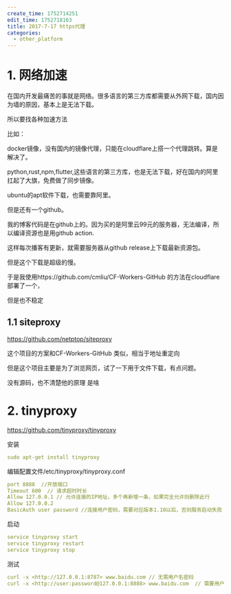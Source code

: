 ```yaml
---
create_time: 1752714251
edit_time: 1752718163
title: 2017-7-17 https代理
categories:
  - other_platform
---
```



# 1. 网络加速

在国内开发最痛苦的事就是网络。很多语言的第三方库都需要从外网下载，国内因为墙的原因，基本上是无法下载。

所以要找各种加速方法

比如：

docker镜像，没有国内的镜像代理，只能在cloudflare上搭一个代理跳转。算是解决了。

python,rust,npm,flutter,这些语言的第三方库，也是无法下载，好在国内的阿里扛起了大旗，免费做了同步镜像。

ubuntu的apt软件下载，也需要靠阿里。

但是还有一个github。

我的博客代码是在github上的。因为买的是阿里云99元的服务器，无法编译，所以编译资源也是用github action.

这样每次播客有更新，就需要服务器从github release上下载最新资源包。

但是这个下载是超级的慢。

于是我使用https://github.com/cmliu/CF-Workers-GitHub  的方法在cloudflare部署了一个，

但是也不稳定

## 1.1 siteproxy

https://github.com/netptop/siteproxy

这个项目的方案和CF-Workers-GitHub  类似，相当于地址重定向

但是这个项目主要是为了浏览网页，试了一下用于文件下载，有点问题。

没有源码，也不清楚他的原理 是啥

# 2. tinyproxy

https://github.com/tinyproxy/tinyproxy

安装

```yaml
sudo apt-get install tinyproxy
```

编辑配置文件/etc/tinyproxy/tinyproxy.conf

```yaml
port 8888  //开放端口
Timeout 600  // 请求超时时长
Allow 127.0.0.1 // 允许连接的IP地址，多个再新增一条，如果完全允许则删除此行
Allow 127.0.0.2
BasicAuth user password //连接用户密码，需要对应版本1.10以后，否则服务启动失败
```

启动

```yaml
service tinyproxy start
service tinyproxy restart
service tinyproxy stop
```

测试

```yaml
curl -x <http://127.0.0.1:8787> www.baidu.com // 无需用户名密码
curl -x <http://user:password@127.0.0.1:8888> www.baidu.com  // 需要用户名密码
```

